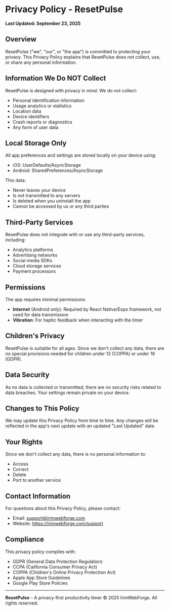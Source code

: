 # Privacy Policy - ResetPulse

**Last Updated: September 23, 2025**

## Overview
ResetPulse ("we", "our", or "the app") is committed to protecting your privacy. This Privacy Policy explains that ResetPulse does not collect, use, or share any personal information.

## Information We Do NOT Collect
ResetPulse is designed with privacy in mind. We do not collect:
- Personal identification information
- Usage analytics or statistics
- Location data
- Device identifiers
- Crash reports or diagnostics
- Any form of user data

## Local Storage Only
All app preferences and settings are stored locally on your device using:
- iOS: UserDefaults/AsyncStorage
- Android: SharedPreferences/AsyncStorage

This data:
- Never leaves your device
- Is not transmitted to any servers
- Is deleted when you uninstall the app
- Cannot be accessed by us or any third parties

## Third-Party Services
ResetPulse does not integrate with or use any third-party services, including:
- Analytics platforms
- Advertising networks
- Social media SDKs
- Cloud storage services
- Payment processors

## Permissions
The app requires minimal permissions:
- **Internet** (Android only): Required by React Native/Expo framework, not used for data transmission
- **Vibration**: For haptic feedback when interacting with the timer

## Children's Privacy
ResetPulse is suitable for all ages. Since we don't collect any data, there are no special provisions needed for children under 13 (COPPA) or under 16 (GDPR).

## Data Security
As no data is collected or transmitted, there are no security risks related to data breaches. Your settings remain private on your device.

## Changes to This Policy
We may update this Privacy Policy from time to time. Any changes will be reflected in the app's next update with an updated "Last Updated" date.

## Your Rights
Since we don't collect any data, there is no personal information to:
- Access
- Correct
- Delete
- Port to another service

## Contact Information
For questions about this Privacy Policy, please contact:
- Email: support@irimwebforge.com
- Website: https://irimwebforge.com/support

## Compliance
This privacy policy complies with:
- GDPR (General Data Protection Regulation)
- CCPA (California Consumer Privacy Act)
- COPPA (Children's Online Privacy Protection Act)
- Apple App Store Guidelines
- Google Play Store Policies

---

**ResetPulse** - A privacy-first productivity timer
© 2025 IrimWebForge. All rights reserved.